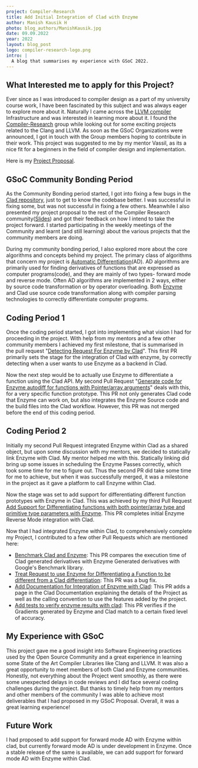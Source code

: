 ```yaml
---
project: Compiler-Research
title: Add Initial Integration of Clad with Enzyme
author: Manish Kausik H
photo: blog_authors/ManishKausik.jpg
date: 09.09.2022
year: 2022
layout: blog_post
logo: compiler-research-logo.png
intro: |
  A blog that summarises my experience with GSoC 2022.
---
```


## What Interested me to apply for this Project?

Ever since as I was introduced to compiler design as a part of my university
course work, I have been fascinated by this subject and was always eager to
explore more about it. Naturally I came across the
[LLVM compiler](https://llvm.org) Infrastructure and was interested in learning
more about it. I found the [Compiler-Research](https://compiler-research.org/)
group while looking out for some exciting projects related to the Clang and
LLVM. As soon as the GSoC Organizations were announced, I got in touch with the
Group members hoping to contribute in their work. This project was suggested to
me by my mentor Vassil, as its a nice fit for a beginners in the field of
compiler design and implementation.

Here is my
[Project Proposal](https://compiler-research.org/assets/docs/Manish_Kausik_H_Proposal_2022.pdf).

## GSoC Community Bonding Period

As the Community Bonding period started, I got into fixing a few bugs in the
[Clad repository](https://github.com/vgvassilev/clad), just to get to know the
codebase better. I was successful in fixing some, but was not successful in
fixing a few others. Meanwhile I also presented my project proposal to the rest
of the Compiler Research
community([Slides](https://compiler-research.org/assets/presentations/CaaS_Weekly_01_05_2022_Manish_Add_Initial_Integration_of_Clad_with_Enzyme.pdf))
and got their feedback on how I intend to take the project forward. I started
participating in the weekly meetings of the Community and learnt (and still
learning) about the various projects that the community members are doing.

During my community bonding period, I also explored more about the core
algorithms and concepts behind my project. The primary class of algorithms that
concern my project is
[Automatic Differentiation](https://en.wikipedia.org/wiki/Automatic_differentiation)(AD).
AD algorithms are primarily used for finding derivatives of functions that are
expressed as computer programs(code), and they are mainly of two types- forward
mode and reverse mode. Often AD algorithms are implemented in 2 ways, either by
source code transformation or by operator overloading. Both
[Enzyme](https://enzyme.mit.edu/) and Clad use source code transformation along
with compiler parsing technologies to correctly differentiate computer programs.

## Coding Period 1

Once the coding period started, I got into implementing what vision I had for
proceeding in the project. With help from my mentors and a few other community
members I achieved my first milestone, that is summarised in the pull request
"[Detecting Request For Enzyme by Clad](https://github.com/vgvassilev/clad/pull/460)".
This first PR primarily sets the stage for the integration of Clad with enzyme,
by correctly detecting when a user wants to use Enzyme as a backend in Clad.

Now the next step would be to actually use Enzyme to differentiate a function
using the Clad API. My second Pull Request
"[Generate code for Enzyme autodiff for functions with Pointer/array arguments](https://github.com/vgvassilev/clad/pull/466)"
deals with this, for a very specific function prototype. This PR not only
generates Clad code that Enzyme can work on, but also integrates the Enzyme
Source code and the build files into the Clad workflow. However, this PR was not
merged before the end of this coding period.

## Coding Period 2

Initially my second Pull Request integrated Enzyme within Clad as a shared
object, but upon some discussion with my mentors, we decided to statically link
Enzyme with Clad. My mentor helped me with this. Statically linking did bring up
some issues in scheduling the Enzyme Passes correctly, which took some time for
me to figure out. Thus the second PR did take some time for me to achieve, but
when it was successfully merged, it was a milestone in the project as it gave a
platform to call Enzyme within Clad.

Now the stage was set to add support for differentiating different function
prototypes with Enzyme in Clad. This was achieved by my third Pull Request
[Add Support for Differentiating functions with both pointer/array type and primitive type parameters with Enzyme](https://github.com/vgvassilev/clad/pull/486).
This PR completes initial Enzyme Reverse Mode integration with Clad.

Now that I had integrated Enzyme within Clad, to comprehensively complete my
Project, I contributed to a few other Pull Requests which are mentioned here:

- [Benchmark Clad and Enzyme](https://github.com/vgvassilev/clad/pull/491): This
  PR compares the execution time of Clad generated derivatives with Enzyme
  Generated derivatives with Google's Benchmark library.
- [Treat Request to use Enzyme for Differentiating a Function to be different from a Clad differentiation](https://github.com/vgvassilev/clad/pull/492):
  This PR was a bug fix.
- [Add Documentation for Integration of Enzyme with Clad](https://github.com/vgvassilev/clad/pull/494):
  This PR adds a page in the Clad Documentation explaining the details of the
  Project as well as the calling convention to use the features added by the
  project.
- [Add tests to verify enzyme results with clad](https://github.com/vgvassilev/clad/pull/495):
  This PR verifies if the Gradients generated by Enzyme and Clad match to a
  certain fixed level of accuracy.

## My Experience with GSoC

This project gave me a good insight into Software Engineering practices used by
the Open Source Community and a great experience in learning some State of the
Art Compiler Libraries like Clang and LLVM. It was also a great opportunity to
meet members of both Clad and Enzyme communities. Honestly, not everything about
the Project went smoothly, as there were some unexpected delays in code reviews
and I did face several coding challenges during the project. But thanks to
timely help from my mentors and other members of the community I was able to
achieve most deliverables that I had proposed in my GSoC Proposal. Overall, it
was a great learning experience!

## Future Work

I had proposed to add support for forward mode AD with Enzyme within clad, but
currently forward mode AD is under development in Enzyme. Once a stable release
of the same is available, we can add support for forward mode AD with Enzyme
within Clad.
